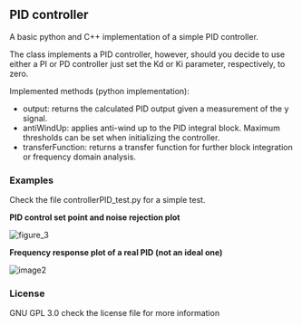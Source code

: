 ## PID controller
A basic python and C++ implementation of a simple PID controller.

The class implements a PID controller, however, should you decide to use either a PI or PD controller just set the Kd or Ki parameter, respectively, to zero.

Implemented methods (python implementation):
- output: returns the calculated PID output given a measurement of the y signal.
- antiWindUp: applies anti-wind up to the PID integral block. Maximum thresholds can be set when initializing the controller.
- transferFunction: returns a transfer function for further block integration or frequency domain analysis.

### Examples
Check the file controllerPID_test.py for a simple test.

**PID control set point and noise rejection plot**

![figure_3](https://cloud.githubusercontent.com/assets/13961654/12533129/a4a38332-c226-11e5-9469-d2969181c1a1.png)

**Frequency response plot of a real PID (not an ideal one)**

![image2](https://cloud.githubusercontent.com/assets/13961654/12492639/7b4f73fc-c081-11e5-9ab2-2e1267b49967.png)

### License
GNU GPL 3.0 check the license file for more information

